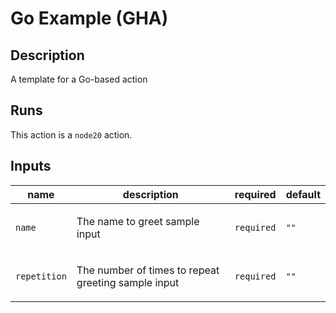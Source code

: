 <!-- action-docs-header source="action.yml" -->
# Go Example (GHA)
<!-- action-docs-header source="action.yml" -->

<!-- action-docs-description source="action.yml" -->
## Description

A template for a Go-based action
<!-- action-docs-description source="action.yml" -->

<!-- action-docs-runs source="action.yml" -->
## Runs

This action is a `node20` action.
<!-- action-docs-runs source="action.yml" -->

<!-- action-docs-inputs source="action.yml" -->
## Inputs

| name | description | required | default |
| --- | --- | --- | --- |
| `name` | <p>The name to greet sample input</p> | `required` | `""` |
| `repetition` | <p>The number of times to repeat greeting sample input</p> | `required` | `""` |
<!-- action-docs-inputs source="action.yml" -->

<!-- action-docs-outputs source="action.yml" -->

<!-- action-docs-outputs source="action.yml" -->
